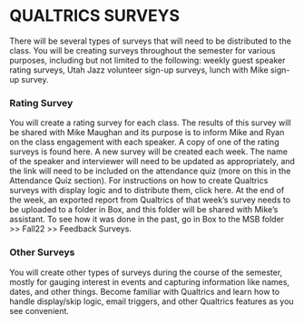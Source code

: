 # QUALTRICS SURVEYS
There will be several types of surveys that will need to be distributed to the class. You will be creating surveys throughout the semester for various purposes, including but not limited to the following: weekly guest speaker rating surveys, Utah Jazz volunteer sign-up surveys, lunch with Mike sign-up survey.
### Rating Survey
You will create a rating survey for each class. The results of this survey will be shared with Mike Maughan and its purpose is to inform Mike and Ryan on the class engagement with each speaker. A copy of one of the rating surveys is found here. A new survey will be created each week. The name of the speaker and interviewer will need to be updated as appropriately, and the link will need to be included on the attendance quiz (more on this in the Attendance Quiz section).
For instructions on how to create Qualtrics surveys with display logic and to distribute them, click here. 
At the end of the week, an exported report from Qualtrics of that week’s survey needs to be uploaded to a folder in Box, and this folder will be shared with Mike’s assistant. To see how it was done in the past, go in Box to the MSB folder >> Fall22 >> Feedback Surveys.
### Other Surveys
You will create other types of surveys during the course of the semester, mostly for gauging interest in events and capturing information like names, dates, and other things. Become familiar with Qualtrics and learn how to handle display/skip logic, email triggers, and other Qualtrics features as you see convenient.